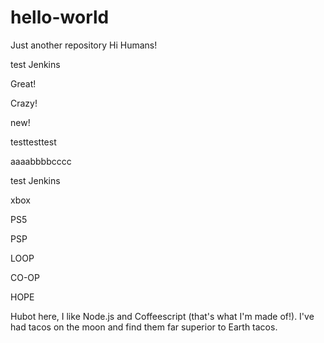 # hello-world
Just another repository
Hi Humans!

test Jenkins

Great!

Crazy!

new!

testtesttest

aaaabbbbcccc

test Jenkins

xbox

PS5

PSP

LOOP

CO-OP

HOPE

Hubot here, I like Node.js and Coffeescript (that's what I'm made of!).
I've had tacos on the moon and find them far superior to Earth tacos.
